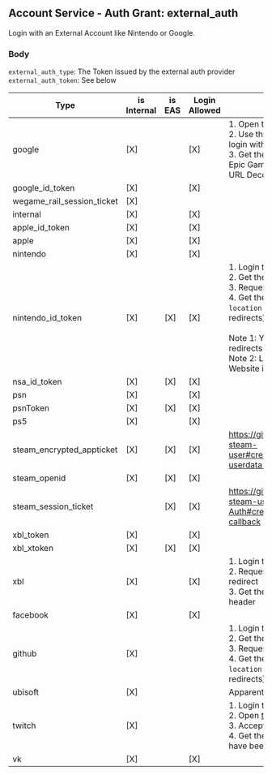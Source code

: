 ## Account Service - Auth Grant: external_auth

Login with an External Account like Nintendo or Google.

### Body

`external_auth_type`: The Token issued by the external auth provider \
`external_auth_token`: See below

| Type                       | is Internal | is EAS | Login Allowed | Obtaining Token                                                                                                                                                                                                                                                                                                                                                                                                                                                                                                                                                                                                                       |
| -------------------------- | ----------- | ------ | ------------- | ------------------------------------------------------------------------------------------------------------------------------------------------------------------------------------------------------------------------------------------------------------------------------------------------------------------------------------------------------------------------------------------------------------------------------------------------------------------------------------------------------------------------------------------------------------------------------------------------------------------------------------- |
| google                     | [X]         |        | [X]           | 1. Open the [Google Web Login](https://accounts.google.com/o/oauth2/v2/auth?client_id=81931294547-ict6llss8611g9nglndn2bnln48bo59d.apps.googleusercontent.com&response_type=code&scope=openid&redirect_uri=https://accounts.epicgames.com/OAuthAuthorized) <br/> 2. Use the Google Account you want to login with to Epic Games <br/> 3. Get the `code` from the URL when the Epic Games Error shows up (Must get URL Decoded before using it!)                                                                                                                                                                                       |
| google_id_token            | [X]         |        | [X]           |                                                                                                                                                                                                                                                                                                                                                                                                                                                                                                                                                                                                                                       |
| wegame_rail_session_ticket | [X]         |        |               |                                                                                                                                                                                                                                                                                                                                                                                                                                                                                                                                                                                                                                       |
| internal                   | [X]         |        | [X]           |                                                                                                                                                                                                                                                                                                                                                                                                                                                                                                                                                                                                                                       |
| apple_id_token             | [X]         |        | [X]           |                                                                                                                                                                                                                                                                                                                                                                                                                                                                                                                                                                                                                                       |
| apple                      | [X]         |        | [X]           |                                                                                                                                                                                                                                                                                                                                                                                                                                                                                                                                                                                                                                       |
| nintendo                   | [X]         |        | [X]           |                                                                                                                                                                                                                                                                                                                                                                                                                                                                                                                                                                                                                                       |
| nintendo_id_token          | [X]         | [X]    | [X]           | 1. Login to [Nintendo](https://accounts.nintendo.com/login) <br/> 2. Get the `NASID` cookie <br/> 3. Request [this URL](https://accounts.nintendo.com/connect/1.0.0/authorize/consent?client_id=1f6a6a4806931686&redirect_uri=https%3A%2F%2Faccounts.epicgames.com%2FOAuthAuthorized&display=popup&state=egs&force_verify=true&scope=openid+user.screenName&response_type=id_token) with the cookie <br/> 4. Get the `id_token` from the url or the `location` header (If you dont follow redirects) <br/><br/> Note 1: You dont need to follow the redirects<br/>Note 2: Logging out of the Nintendo Website invalidates the `NASID` |
| nsa_id_token               | [X]         | [X]    | [X]           |                                                                                                                                                                                                                                                                                                                                                                                                                                                                                                                                                                                                                                       |
| psn                        | [X]         |        | [X]           |                                                                                                                                                                                                                                                                                                                                                                                                                                                                                                                                                                                                                                       |
| psnToken                   | [X]         | [X]    | [X]           |                                                                                                                                                                                                                                                                                                                                                                                                                                                                                                                                                                                                                                       |
| ps5                        | [X]         |        | [X]           |                                                                                                                                                                                                                                                                                                                                                                                                                                                                                                                                                                                                                                       |
| steam_encrypted_appticket  | [X]         | [X]    | [X]           | https://github.com/DoctorMcKay/node-steam-user#createencryptedappticketappid-userdata-callback                                                                                                                                                                                                                                                                                                                                                                                                                                                                                                                                        |
| steam_openid               | [X]         | [X]    | [X]           |                                                                                                                                                                                                                                                                                                                                                                                                                                                                                                                                                                                                                                       |
| steam_session_ticket       |             | [X]    | [X]           | https://github.com/DoctorMcKay/node-steam-user/wiki/Steam-App-Auth#createauthsessionticketappid-callback                                                                                                                                                                                                                                                                                                                                                                                                                                                                                                                              |
| xbl_token                  | [X]         |        | [X]           |                                                                                                                                                                                                                                                                                                                                                                                                                                                                                                                                                                                                                                       |
| xbl_xtoken                 | [X]         | [X]    | [X]           |                                                                                                                                                                                                                                                                                                                                                                                                                                                                                                                                                                                                                                       |
| xbl                        | [X]         |        | [X]           | 1. Login to Microsoft <br/> 2. Request [this URL](https://login.live.com/oauth20_authorize.srf?client_id=82023151-c27d-4fb5-8551-10c10724a55e&redirect_uri=https%3A%2F%2Faccounts.epicgames.com%2FOAuthAuthorized&state=&scope=xboxlive.signin&service_entity=undefined&force_verify=true&response_type=code&display=popup) but dont follow the redirect <br/> 3. Get the `code` from the `location` header                                                                                                                                                                                                                           |
| facebook                   | [X]         |        | [X]           |                                                                                                                                                                                                                                                                                                                                                                                                                                                                                                                                                                                                                                       |
| github                     | [X]         |        |               | 1. Login to [Github](https://github.com/login) <br/> 2. Get the `user_session` cookie <br/> 3. Request [this URL](https://github.com/login/oauth/authorize?client_id=5f5146bcf909bdf47f12&response_type=code) with the cookie <br/> 4. Get the `code` from the url or the `location` header (If you dont follow redirects)                                                                                                                                                                                                                                                                                                            |
| ubisoft                    | [X]         |        |               | Apparently broken                                                                                                                                                                                                                                                                                                                                                                                                                                                                                                                                                                                                                     |
| twitch                     | [X]         |        |               | 1. Login to [Twitch](https://www.twitch.tv/login) <br/> 2. Open [this Url](http://id.twitch.tv/oauth2/authorize?client_id=saactj7j6kcf5ogqcv4n6zsgx32sy41&redirect_uri=https%3A%2F%2Faccounts.epicgames.com%2FOAuthAuthorized&state=&scope=user_read%20viewing_activity_read&service_entity=undefined&force_verify=true&response_type=code&display=popup) <br/> 3. Accept the Access <br/> 4. Get the `code` query from the URL you have been redirected to                                                                                                                                                                           |
| vk                         | [X]         |        | [X]           |                                                                                                                                                                                                                                                                                                                                                                                                                                                                                                                                                                                                                                       |
